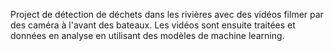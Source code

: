 Project de détection de déchets dans les rivières avec des vidéos filmer par des caméra à l'avant des bateaux. Les vidéos sont ensuite traitées et données en analyse en utilisant des modèles de machine learning.
